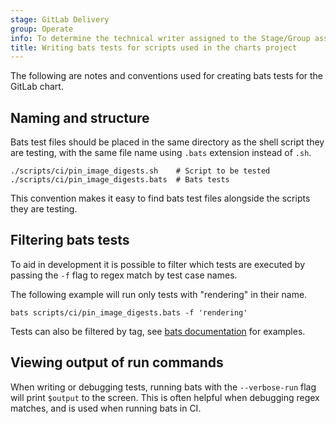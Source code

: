 ```yaml
---
stage: GitLab Delivery
group: Operate
info: To determine the technical writer assigned to the Stage/Group associated with this page, see https://handbook.gitlab.com/handbook/product/ux/technical-writing/#assignments
title: Writing bats tests for scripts used in the charts project
---
```


The following are notes and conventions used for creating bats tests for the
GitLab chart.

## Naming and structure

Bats test files should be placed in the same directory as the shell script they are testing, with the same file name using `.bats` extension instead of `.sh`.

```shell
./scripts/ci/pin_image_digests.sh    # Script to be tested
./scripts/ci/pin_image_digests.bats  # Bats tests
```

This convention makes it easy to find bats test files alongside the scripts they are testing.

## Filtering bats tests

To aid in development it is possible to filter which tests are executed by
passing the `-f` flag to regex match by test case names.

The following example will run only tests with "rendering" in their name.

```shell
bats scripts/ci/pin_image_digests.bats -f 'rendering'
```

Tests can also be filtered by tag, see [bats documentation](https://bats-core.readthedocs.io/en/stable/writing-tests.html#tagging-tests) for examples.

## Viewing output of run commands

When writing or debugging tests, running bats with the `--verbose-run` flag will print `$output` to the screen.
This is often helpful when debugging regex matches, and is used when running bats in CI.
